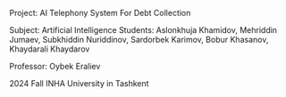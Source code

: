 Project: AI Telephony System For Debt Collection

Subject: Artificial Intelligence
Students: Aslonkhuja Khamidov, Mehriddin Jumaev, Subkhiddin Nuriddinov, Sardorbek Karimov, Bobur Khasanov, Khaydarali Khaydarov

Professor: Oybek Eraliev

2024 Fall
INHA University in Tashkent

